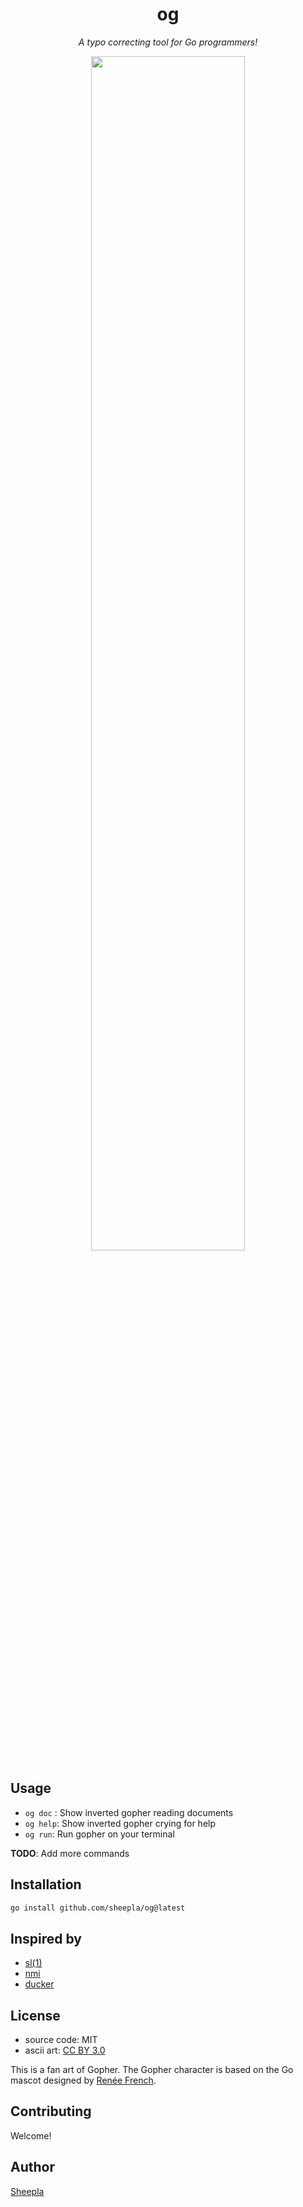 <div align="center">

# og

</div>

<div align="center">

*A typo correcting tool for Go programmers!*

</div>

<div align="center">

<img src="https://user-images.githubusercontent.com/62412884/195992733-8f323050-4185-4478-8aeb-4e776798898a.gif" width="70%">

</div>

## Usage

- `og doc` : Show inverted gopher reading documents
- `og help`: Show inverted gopher crying for help
- `og run`: Run gopher on your terminal

**TODO**: Add more commands

## Installation

```sh
go install github.com/sheepla/og@latest
```

## Inspired by

- [sl(1)](https://github.com/mtoyoda/sl)
- [nmi](https://github.com/jiro4989/nmi)
- [ducker](https://github.com/kimullaa/ducker)

## License

- source code: MIT
- ascii art: [CC BY 3.0](https://creativecommons.org/licenses/by/3.0/)

This is a fan art of Gopher. The Gopher character is based on the Go mascot designed by [Renée French](https://reneefrench.blogspot.com/).

## Contributing

Welcome!

## Author

[Sheepla](https://github.com/sheepla)



